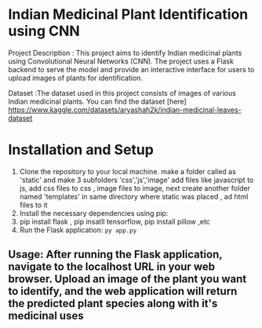 # Indian Medicinal Plant Identification using CNN
Project Description : This project aims to identify Indian medicinal plants using Convolutional Neural Networks (CNN). The project uses a Flask backend to serve the model and provide an interactive interface for users to upload images of plants for identification.  

 Dataset :The dataset used in this project consists of images of various Indian medicinal plants. You can find the dataset [here]  
https://www.kaggle.com/datasets/aryashah2k/indian-medicinal-leaves-dataset

# Installation and Setup
1. Clone the repository to your local machine.
   make a folder  called as 'static' and make 3 subfolders 'css','js','image' add files like javascript to js, add css files to css , image files to image, next create another folder named 'templates' in  same 
   directory where static was placed , ad html files to it
3. Install the necessary dependencies using pip:
4. pip install flask , pip insatll tensorflow, pip install pillow ,etc
5. Run the Flask application:     ``` py app.py     ```

## Usage: After running the Flask application, navigate to the localhost URL in your web browser. Upload an image of the plant you want to identify, and the web application will return the predicted plant species along with it's medicinal uses
